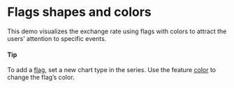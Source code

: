 # Flags shapes and colors
This demo visualizes the exchange rate using flags with colors to attract the users’ attention to specific events.

#### Tip
To add a [flag](https://api.highcharts.com/highstock/plotOptions.flags), set a new chart type in the series.
Use the feature [color](https://api.highcharts.com/highstock/plotOptions.flags.color) to change the flag’s color.